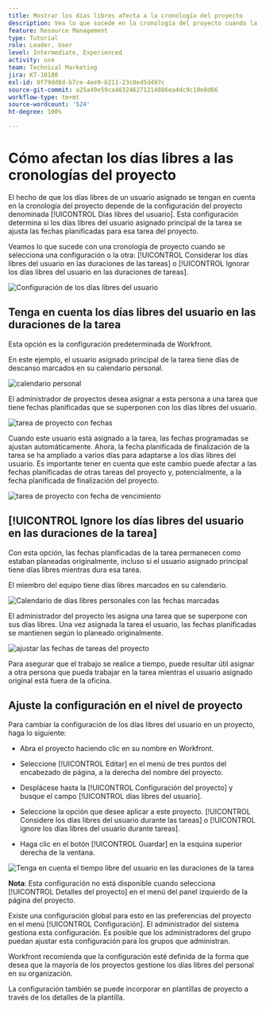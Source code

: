 ```yaml
---
title: Mostrar los días libres afecta a la cronología del proyecto
description: Vea lo que sucede en la cronología del proyecto cuando la configuración de los días libres no está establecida.
feature: Resource Management
type: Tutorial
role: Leader, User
level: Intermediate, Experienced
activity: use
team: Technical Marketing
jira: KT-10180
exl-id: 0f79dd8d-b7ce-4ee9-b211-23c8ed5d497c
source-git-commit: a25a49e59ca483246271214886ea4dc9c10e8d66
workflow-type: tm+mt
source-wordcount: '524'
ht-degree: 100%

---
```


# Cómo afectan los días libres a las cronologías del proyecto

El hecho de que los días libres de un usuario asignado se tengan en cuenta en la cronología del proyecto depende de la configuración del proyecto denominada [!UICONTROL Días libres del usuario]. Esta configuración determina si los días libres del usuario asignado principal de la tarea se ajusta las fechas planificadas para esa tarea del proyecto.

Veamos lo que sucede con una cronología de proyecto cuando se selecciona una configuración o la otra: [!UICONTROL Considerar los días libres del usuario en las duraciones de las tareas] o [!UICONTROL Ignorar los días libres del usuario en las duraciones de tareas].

![Configuración de los días libres del usuario](assets/toapt_01.png)

## Tenga en cuenta los días libres del usuario en las duraciones de la tarea

Esta opción es la configuración predeterminada de Workfront.

En este ejemplo, el usuario asignado principal de la tarea tiene días de descanso marcados en su calendario personal.

![calendario personal](assets/toapt_02.png)

El administrador de proyectos desea asignar a esta persona a una tarea que tiene fechas planificadas que se superponen con los días libres del usuario.

![tarea de proyecto con fechas](assets/toapt_03.png)

Cuando este usuario está asignado a la tarea, las fechas programadas se ajustan automáticamente. Ahora, la fecha planificada de finalización de la tarea se ha ampliado a varios días para adaptarse a los días libres del usuario. Es importante tener en cuenta que este cambio puede afectar a las fechas planificadas de otras tareas del proyecto y, potencialmente, a la fecha planificada de finalización del proyecto.

![tarea de proyecto con fecha de vencimiento](assets/toapt_04.png)

## [!UICONTROL Ignore los días libres del usuario en las duraciones de la tarea]

Con esta opción, las fechas planificadas de la tarea permanecen como estaban planeadas originalmente, incluso si el usuario asignado principal tiene días libres mientras dura esa tarea.

El miembro del equipo tiene días libres marcados en su calendario.

![Calendario de días libres personales con las fechas marcadas](assets/toapt_05.png)

El administrador del proyecto les asigna una tarea que se superpone con sus días libres. Una vez asignada la tarea el usuario, las fechas planificadas se mantienen según lo planeado originalmente.

![ajustar las fechas de tareas del proyecto](assets/toapt_06.png)

Para asegurar que el trabajo se realice a tiempo, puede resultar útil asignar a otra persona que pueda trabajar en la tarea mientras el usuario asignado original está fuera de la oficina.

## Ajuste la configuración en el nivel de proyecto

Para cambiar la configuración de los días libres del usuario en un proyecto, haga lo siguiente:

* Abra el proyecto haciendo clic en su nombre en Workfront.

* Seleccione [!UICONTROL Editar] en el menú de tres puntos del encabezado de página, a la derecha del nombre del proyecto.

* Desplácese hasta la [!UICONTROL Configuración del proyecto] y busque el campo [!UICONTROL días libres del usuario].

* Seleccione la opción que desee aplicar a este proyecto. [!UICONTROL Considere los días libres del usuario durante las tareas] o [!UICONTROL ignore los días libres del usuario durante tareas].

* Haga clic en el botón [!UICONTROL Guardar] en la esquina superior derecha de la ventana.

![Tenga en cuenta el tiempo libre del usuario en las duraciones de la tarea](assets/toapt_07.png)


**Nota**: Esta configuración no está disponible cuando selecciona [!UICONTROL Detalles del proyecto] en el menú del panel izquierdo de la página del proyecto.

Existe una configuración global para esto en las preferencias del proyecto en el menú [!UICONTROL Configuración]. El administrador del sistema gestiona esta configuración. Es posible que los administradores del grupo puedan ajustar esta configuración para los grupos que administran.

Workfront recomienda que la configuración esté definida de la forma que desea que la mayoría de los proyectos gestione los días libres del personal en su organización.

La configuración también se puede incorporar en plantillas de proyecto a través de los detalles de la plantilla.
